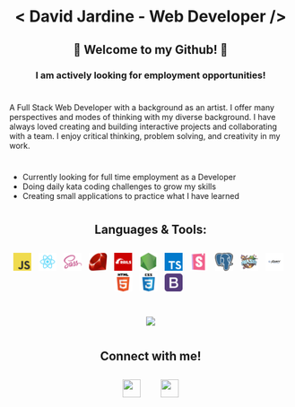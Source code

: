 <div align="center"><h1>< David Jardine - Web Developer /></h1></div>

<div align="center"><h2>👋 Welcome to my Github! 👋</h2>
<h3>I am actively looking for employment opportunities!</h3>
</div>

#

A Full Stack Web Developer with a background as an artist. I offer many perspectives and modes of thinking with my diverse background. I have always loved creating and building interactive projects and collaborating with a team. I enjoy critical thinking, problem solving, and creativity in my work.

#

- Currently looking for full time employment as a Developer
- Doing daily kata coding challenges to grow my skills
- Creating small applications to practice what I have learned

#

<div align="center">
<h2 style="margin-bottom:1rem" >Languages & Tools:<h2/>
<img alt="Javascript" style="margin-right:0.5rem" height="32" width="32" src="https://raw.githubusercontent.com/github/explore/80688e429a7d4ef2fca1e82350fe8e3517d3494d/topics/javascript/javascript.png" />
<img alt="ReactJS" style="margin-right:0.5rem" height="32" width="32" src="https://raw.githubusercontent.com/github/explore/80688e429a7d4ef2fca1e82350fe8e3517d3494d/topics/react/react.png" />
<img alt="Sass" style="margin-right:0.5rem" height="32" width="32" src="https://raw.githubusercontent.com/github/explore/80688e429a7d4ef2fca1e82350fe8e3517d3494d/topics/sass/sass.png" />
<img alt=" Ruby" style="margin-right:0.5rem" height="32" width="32" src="https://raw.githubusercontent.com/github/explore/80688e429a7d4ef2fca1e82350fe8e3517d3494d/topics/ruby/ruby.png" />
<img alt="Rails" style="margin-right:0.5rem" height="32" width="32" src="https://raw.githubusercontent.com/github/explore/80688e429a7d4ef2fca1e82350fe8e3517d3494d/topics/rails/rails.png" />
<img alt="NodeJS" style="margin-right:0.5rem" height="32" width="32" src="https://raw.githubusercontent.com/github/explore/80688e429a7d4ef2fca1e82350fe8e3517d3494d/topics/nodejs/nodejs.png" />
<img alt="Typescript" style="margin-right:0.5rem" height="32" width="32" src="https://raw.githubusercontent.com/github/explore/80688e429a7d4ef2fca1e82350fe8e3517d3494d/topics/typescript/typescript.png" />
<img alt="Storybook" style="margin-right:0.5rem" height="32" width="32" src="https://raw.githubusercontent.com/github/explore/80688e429a7d4ef2fca1e82350fe8e3517d3494d/topics/storybook/storybook.png" />
<img alt="PostgreSQL" style="margin-right:0.5rem" height="32" width="32" src="https://raw.githubusercontent.com/github/explore/80688e429a7d4ef2fca1e82350fe8e3517d3494d/topics/postgresql/postgresql.png" />
<img alt="Phaser" style="margin-right:0.5rem" height="32" width="32" src="https://raw.githubusercontent.com/github/explore/b7c8510756ee50efb38d1f01896e72b7a9737296/topics/phaser/phaser.png" />
<img alt="jQuery" style="margin-right:0.5rem" height="32" width="32" src="https://raw.githubusercontent.com/github/explore/80688e429a7d4ef2fca1e82350fe8e3517d3494d/topics/jquery/jquery.png" />
<img alt="HTML" style="margin-right:0.5rem" height="32" width="32" src="https://raw.githubusercontent.com/github/explore/80688e429a7d4ef2fca1e82350fe8e3517d3494d/topics/html/html.png" />
<img alt="CSS" style="margin-right:0.5rem" height="32" width="32" src="https://raw.githubusercontent.com/github/explore/80688e429a7d4ef2fca1e82350fe8e3517d3494d/topics/css/css.png" />
<img alt="Bootstrap" style="margin-right:0.5rem" height="32" width="32" src="https://raw.githubusercontent.com/github/explore/80688e429a7d4ef2fca1e82350fe8e3517d3494d/topics/bootstrap/bootstrap.png" />
</div>

#

<div align="center">
<img src="https://github-readme-stats.vercel.app/api/top-langs/?username=davemgj84&layout=compact" />
</div>

#

<div align="center">
<h2 style="margin-bottom:1rem">Connect with me!<h2/>
<a style="margin-right:2rem" href="https://www.linkedin.com/in/david-jardine-a639891b7/" rel="noreferrer" target="_blank"><img height="32" width="32" src="https://cdn.jsdelivr.net/npm/simple-icons@v4/icons/linkedin.svg" /></a> 
<a href="https://www.djardine.com/home" rel="noreferrer" target="_blank"><img height="32" width="32" src="https://cdn.jsdelivr.net/npm/simple-icons@v4/icons/googlechrome.svg" /></a>
</div>
